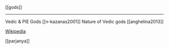 [[gods]]

---

Vedic & PIE Gods [[n-kazanas2001]]
Nature of Vedic gods [[anghelina2013]]

[Wikipedia](https://en.wikipedia.org/wiki/Rigvedic-deities)

[[parjanya]]